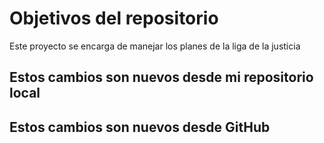 # Objetivos del repositorio

Este proyecto se encarga de manejar los planes de la liga de la justicia

## Estos cambios son nuevos desde mi repositorio local
## Estos cambios son nuevos desde GitHub

